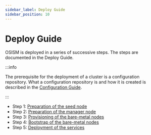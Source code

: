 ```yaml
---
sidebar_label: Deploy Guide
sidebar_position: 10
---
```


# Deploy Guide

OSISM is deployed in a series of successive steps. The steps are documented in the Deploy Guide.

:::info

The prerequisite for the deployment of a cluster is a configuration repository.
What a configuration repository is and how it is created is described in the
[Configuration Guide](../configuration-guide/configuration-repository#creating-a-new-configuration-repository).

:::

* Step 1: [Preparation of the seed node](./seed)
* Step 2: [Preparation of the manager node](./manager)
* Step 3: [Provisioning of the bare-metal nodes](./provisioning)
* Step 4: [Bootstrap of the bare-metal nodes](./bootstrap)
* Step 5: [Deployment of the services](./services)
